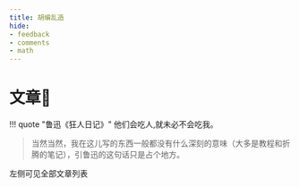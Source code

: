 ```yaml
---
title: 胡编乱造
hide:
- feedback
- comments
- math
---
```


# 文章📰

!!! quote "鲁迅《狂人日记》"
	他们会吃人,就未必不会吃我。

> 当然当然，我在这儿写的东西一般都没有什么深刻的意味（大多是教程和折腾的笔记），引鲁迅的这句话只是占个地方。

左侧可见全部文章列表

